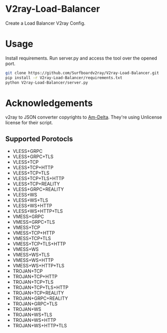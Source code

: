# V2ray-Load-Balancer
Create a Load Balancer V2ray Config.

# Usage
Install requirements. Run server.py and access the tool over the opened port.

```bash
git clone https://github.com/Surfboardv2ray/V2ray-Load-Balancer.git
pip install -r V2ray-Load-Balancer/requirements.txt
python V2ray-Load-Balancer/server.py

```

# Acknowledgements
v2ray to JSON converter copyrights to [Am-Delta](https://github.com/Am-Delta/v2ray-to-json). They're using Unlicense license for their script.

## Supported Porotocls

- VLESS+GRPC
- VLESS+GRPC+TLS
- VLESS+TCP
- VLESS+TCP+HTTP
- VLESS+TCP+TLS
- VLESS+TCP+TLS+HTTP
- VLESS+TCP+REALITY
- VLESS+GRPC+REALITY
- VLESS+WS
- VLESS+WS+TLS
- VLESS+WS+HTTP
- VLESS+WS+HTTP+TLS
- VMESS+GRPC
- VMESS+GRPC+TLS
- VMESS+TCP
- VMESS+TCP+HTTP
- VMESS+TCP+TLS
- VMESS+TCP+TLS+HTTP
- VMESS+WS
- VMESS+WS+TLS
- VMESS+WS+HTTP
- VMESS+WS+HTTP+TLS
- TROJAN+TCP
- TROJAN+TCP+HTTP
- TROJAN+TCP+TLS
- TROJAN+TCP+TLS+HTTP
- TROJAN+TCP+REALITY
- TROJAN+GRPC+REALITY
- TROJAN+GRPC+TLS
- TROJAN+WS
- TROJAN+WS+TLS
- TROJAN+WS+HTTP
- TROJAN+WS+HTTP+TLS
